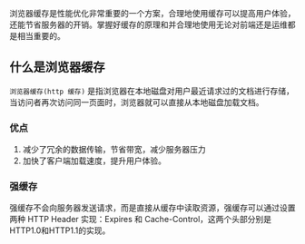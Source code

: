 浏览器缓存是性能优化非常重要的一个方案，合理地使用缓存可以提高用户体验，还能节省服务器的开销。掌握好缓存的原理和并合理地使用无论对前端还是运维都是相当重要的。

## 什么是浏览器缓存

`浏览器缓存(http 缓存)` 是指浏览器在本地磁盘对用户最近请求过的文档进行存储，当访问者再次访问同一页面时，浏览器就可以直接从本地磁盘加载文档。

### 优点

1. 减少了冗余的数据传输，节省带宽，减少服务器压力
2. 加快了客户端加载速度，提升用户体验。

### 强缓存

强缓存不会向服务器发送请求，而是直接从缓存中读取资源，强缓存可以通过设置两种 HTTP Header 实现：Expires 和 Cache-Control，这两个头部分别是HTTP1.0和HTTP1.1的实现。